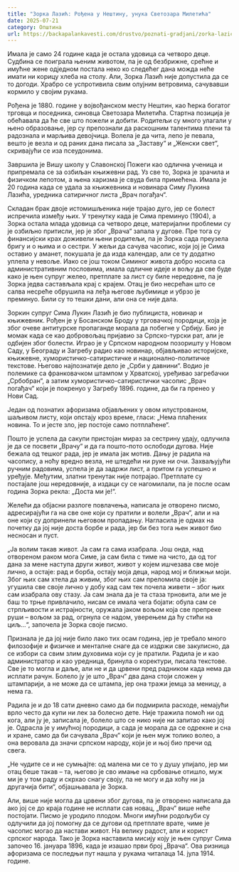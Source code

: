 ```yaml
---
title: "Зорка Лазић: Рођена у Нештину, унука Светозара Милетића"
date: 2025-07-21
category: Општина
url: https://backapalankavesti.com/drustvo/poznati-gradjani/zorka-lazic-rodjena-u-nestinu-unuka-svetozara-miletica13457/
---
```


Имала је само 24 године када је остала удовица са четворо деце. Судбина се поиграла њеним животом, па је од безбрижне, срећне и имућне жене одједном постала неко ко следећег дана можда неће имати ни корицу хлеба на столу. Али, Зорка Лазић није допустила да се то догоди. Храбро се успротивила свим олујним ветровима, сачувавши кормило у својим рукама.

Рођена је 1880. године у војвођанском месту Нештин, као ћерка богатог трговца и поседника, синовца Светозара Милетића. Стартна позиција је обећавала да ће све што пожели и добити. Родитељи су много улагали у њено образовање, јер су препознали да раскошним талентима плени та радознала и марљива девојчица. Волела је да чита, лепо је певала, вешто је везла и од раних дана писала за „Заставу“ и „Женски свет“, скривајући се иза псеудонима.

Завршила је Вишу школу у Славонској Пожеги као одлична ученица и припремала се за озбиљан књижевни рад. Уз све то, Зорка је зрачила и физичком лепотом, а њена харизма је свуда била примећена. Имала је 20 година када се удала за књижевника и новинара Симу Лукина Лазића, уредника сатиричног листа „Врач погађач“.

Складан брак двоје истомишљеника није трајао дуго, јер се болест испречила између њих. У тренутку када је Сима преминуо (1904), а Зорка остала млада удовица са четворо деце, материјални проблеми су је озбиљно притисли, јер је због „Врача“ запала у дугове. Пре тога су финансијски крах доживели њени родитељи, па је Зорка сада преузела бригу и о њима и о сестри. У жељи да сачува часопис, који јој је Сима оставио у аманет, покушала је да изда календар, али се ту додатно уплела у невоље. Иако се још током Симиног живота добро носила са административним пословима, имала одличне идеје и вољу да све буде како је њен супруг желео, претплате за лист су биле нередовне, па је Зорка једва састављала крај с крајем. Отац је био несрећан што се салва несреће обрушила на леђа његове љубимице и убрзо је преминуо. Били су то тешки дани, али она се није дала.

Зоркин супруг Сима Лукин Лазић је био публициста, новинар и књижевник. Рођен је у Босанском Броду у трговачкој породици, која је због очеве антитурске пропаганде морала да побегне у Србију. Био је момак када се као добровољац пријавио за Српско-турски рат, али је одбијен због болести. Играо је у Српском народном позоришту у Новом Саду, у Београду и Загребу радио као новинар, објављивао историјске, књижевне, хумористичко-сатиристичке и национално-политичке текстове. Његово најпознатије дело је „Срби у давнини“. Водио је полемике са франковачком штампом у Хрватској, уређивао загребачки „Србобран“, а затим хумористичко-сатиристички часопис „Врач погађач“ који је покренуо у Загребу 1896. године, да би га пренео у Нови Сад.

Један од познатих афоризама објављених у овом илустрованом, шаљивом листу, који опстају кроз време, гласи: „Нема плаћених новина. То и јесте зло, јер постоје само потплаћене“.

Пошто је успела да сакупи пристојан мираз за сестрину удају, одлучила је да се посвети „Врачу“ и да га пошто-пото ослободи дугова. Није бежала од тешког рада, јер је имала јак мотив. Дању је радила на часопису, а ноћу вредно везла, не штедећи ни руке ни очи. Захваљујући ручним радовима, успела је да задржи лист, а притом га успешно и уређује. Међутим, златни тренутак није потрајао. Претплате су постајале још нередовније, а издаци су се нагомилали, па је после осам година Зорка рекла: „Доста ми је!“.

Желећи да објасни разлоге повлачења, написала је отворено писмо, адресирајући га на све оне који су пратили и волели „Врач“, али и на оне који су допринели његовом пропадању. Нагласила је одмах на почетку да јој није доста борбе и рада, јер би без тога њен живот био несносан и пуст.

„Ја волим такав живот. Ја сам га сама изабрала. Још онда, над отвореном раком мога Симе, ја сам била с тиме на чисто, да од тог дана за мене наступа други живот, живот у којем ишчезава све моје лично, а остаје: рад и борба, остају моја деца, народ мој и ближњи моји. Због њих сам хтела да живим, због њих сам преломила своје ја: угушила све своје лично у добу кад сам тек почела живети – због њих сам изабрала ову стазу. Ја сам знала да је та стаза трновита, али ме је баш то трње привлачило, нисам се имала чега бојати: обула сам се стрпљивости и истрајности, оружала јаком вољом која све препреке руши – вољом за рад, огрнула се надом, уверењем да ћу стићи на циљ…“, започела је Зорка своје писмо.

Признала је да јој није било лако тих осам година, јер је требало много филозофије и физичке и менталне снаге да се издржи све закулисно, да се избори са свим злим духовима који су је пратили. Радила је и као администратор и као уредница, бринула о коректури, писала текстове. Све је то могла и даље, али не и да црвени пред радником када нема да исплати рачун. Болело ју је што „Врач“ два дана стоји сложен у штампарији, а не може да се штампа, јер она тражи јемца за меницу, а нема га.

Радила је и до 18 сати дневно само да би подмирила расходе, немајући врло често да купи ни лек за болесно дете. Није тражила помоћ ни од кога, али ју је, записала је, болело што се нико није ни запитао како јој је. Одрасла је у имућној породици, а сада је морала да се одрекне и сна и хране, само да би сачувала „Врач“ који је њен муж толико волео, а она веровала да значи српском народу, који је и њој био пречи од свега.

„Не чудите се и не сумњајте: од малена ми се то у душу упијало, јер ми отац беше такав – та, његово је сво имање на србовање отишло, муж ми је у том раду и скрхао снагу своју, па не могу и да хоћу ни ја другачија бити“, објашњавала је Зорка.

Али, више није могла да црвени због дугова, па је отворено написала да ако јој се до краја године не исплати сав новац, „Врач“ више неће постојати. Писмо је уродило плодом. Многи имућни родољуби су одлучили да јој помогну да се дугови од претплате врате, чиме је часопис могао да настави живот. На велику радост, али и корист српског народа. Тако је Зорка наставила мисију коју је њен супруг Сима започео 16. јануара 1896, када је изашао први број „Врача“. Ова ризница афоризама се последњи пут нашла у рукама читалаца 14. јула 1914. године.
